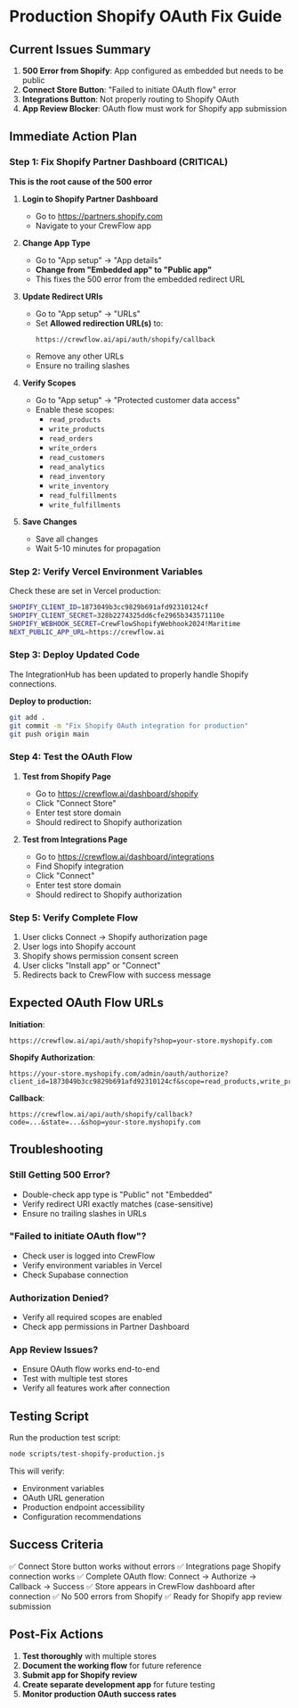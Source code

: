 # Production Shopify OAuth Fix Guide

## Current Issues Summary
1. **500 Error from Shopify**: App configured as embedded but needs to be public
2. **Connect Store Button**: "Failed to initiate OAuth flow" error
3. **Integrations Button**: Not properly routing to Shopify OAuth
4. **App Review Blocker**: OAuth flow must work for Shopify app submission

## Immediate Action Plan

### Step 1: Fix Shopify Partner Dashboard (CRITICAL)
**This is the root cause of the 500 error**

1. **Login to Shopify Partner Dashboard**
   - Go to https://partners.shopify.com
   - Navigate to your CrewFlow app

2. **Change App Type**
   - Go to "App setup" → "App details"
   - **Change from "Embedded app" to "Public app"**
   - This fixes the 500 error from the embedded redirect URL

3. **Update Redirect URIs**
   - Go to "App setup" → "URLs"
   - Set **Allowed redirection URL(s)** to:
     ```
     https://crewflow.ai/api/auth/shopify/callback
     ```
   - Remove any other URLs
   - Ensure no trailing slashes

4. **Verify Scopes**
   - Go to "App setup" → "Protected customer data access"
   - Enable these scopes:
     - `read_products`
     - `write_products`
     - `read_orders`
     - `write_orders`
     - `read_customers`
     - `read_analytics`
     - `read_inventory`
     - `write_inventory`
     - `read_fulfillments`
     - `write_fulfillments`

5. **Save Changes**
   - Save all changes
   - Wait 5-10 minutes for propagation

### Step 2: Verify Vercel Environment Variables
Check these are set in Vercel production:

```bash
SHOPIFY_CLIENT_ID=1873049b3cc9829b691afd92310124cf
SHOPIFY_CLIENT_SECRET=328b2274325dd6cfe2965b343571110e
SHOPIFY_WEBHOOK_SECRET=CrewFlowShopifyWebhook2024!Maritime
NEXT_PUBLIC_APP_URL=https://crewflow.ai
```

### Step 3: Deploy Updated Code
The IntegrationHub has been updated to properly handle Shopify connections.

**Deploy to production:**
```bash
git add .
git commit -m "Fix Shopify OAuth integration for production"
git push origin main
```

### Step 4: Test the OAuth Flow

1. **Test from Shopify Page**
   - Go to https://crewflow.ai/dashboard/shopify
   - Click "Connect Store"
   - Enter test store domain
   - Should redirect to Shopify authorization

2. **Test from Integrations Page**
   - Go to https://crewflow.ai/dashboard/integrations
   - Find Shopify integration
   - Click "Connect"
   - Enter test store domain
   - Should redirect to Shopify authorization

### Step 5: Verify Complete Flow
1. User clicks Connect → Shopify authorization page
2. User logs into Shopify account
3. Shopify shows permission consent screen
4. User clicks "Install app" or "Connect"
5. Redirects back to CrewFlow with success message

## Expected OAuth Flow URLs

**Initiation**:
```
https://crewflow.ai/api/auth/shopify?shop=your-store.myshopify.com
```

**Shopify Authorization**:
```
https://your-store.myshopify.com/admin/oauth/authorize?client_id=1873049b3cc9829b691afd92310124cf&scope=read_products,write_products...&redirect_uri=https://crewflow.ai/api/auth/shopify/callback&state=...
```

**Callback**:
```
https://crewflow.ai/api/auth/shopify/callback?code=...&state=...&shop=your-store.myshopify.com
```

## Troubleshooting

### Still Getting 500 Error?
- Double-check app type is "Public" not "Embedded"
- Verify redirect URI exactly matches (case-sensitive)
- Ensure no trailing slashes in URLs

### "Failed to initiate OAuth flow"?
- Check user is logged into CrewFlow
- Verify environment variables in Vercel
- Check Supabase connection

### Authorization Denied?
- Verify all required scopes are enabled
- Check app permissions in Partner Dashboard

### App Review Issues?
- Ensure OAuth flow works end-to-end
- Test with multiple test stores
- Verify all features work after connection

## Testing Script

Run the production test script:
```bash
node scripts/test-shopify-production.js
```

This will verify:
- Environment variables
- OAuth URL generation
- Production endpoint accessibility
- Configuration recommendations

## Success Criteria

✅ Connect Store button works without errors
✅ Integrations page Shopify connection works
✅ Complete OAuth flow: Connect → Authorize → Callback → Success
✅ Store appears in CrewFlow dashboard after connection
✅ No 500 errors from Shopify
✅ Ready for Shopify app review submission

## Post-Fix Actions

1. **Test thoroughly** with multiple stores
2. **Document the working flow** for future reference
3. **Submit app for Shopify review**
4. **Create separate development app** for future testing
5. **Monitor production OAuth success rates**
